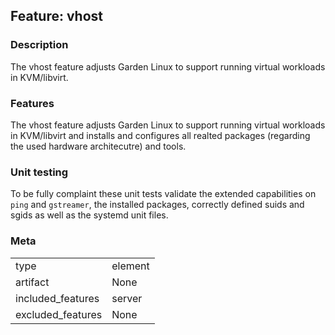 ## Feature: vhost
### Description
<website-feature>
The vhost feature adjusts Garden Linux to support running virtual workloads in KVM/libvirt.
</website-feature>

### Features
The vhost feature adjusts Garden Linux to support running virtual workloads in KVM/libvirt and installs and configures all realted packages (regarding the used hardware architecutre) and tools.

### Unit testing
To be fully complaint these unit tests validate the extended capabilities on `ping` and `gstreamer`, the installed packages, correctly defined suids and sgids as well as the systemd unit files.

### Meta
|||
|---|---|
|type|element|
|artifact|None|
|included_features|server|
|excluded_features|None|
